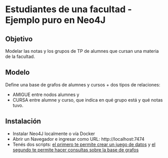 # Estudiantes de una facultad - Ejemplo puro en Neo4J

## Objetivo
Modelar las notas y los grupos de TP de alumnes que cursan una materia de la facultad.

## Modelo

Define una base de grafos de alumnes y cursos + dos tipos de relaciones: 

* AMIGUE entre nodos alumnes y 
* CURSA entre alumne y curso, que indica en qué grupo está y qué notas tuvo.

## Instalación

- Instalar Neo4J localmente o vía Docker
- Abrir un Navegador e ingresar como URL: http://localhost:7474
- Tenés dos scripts: [el primero te permite crear un juego de datos](./01_create_fixture.cypher) y [el segundo te permite hacer consultas sobre la base de grafos](./02_queries_de_alumnes.cypher)

